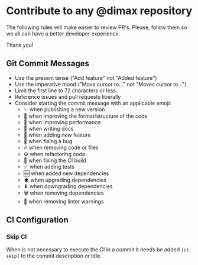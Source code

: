 # Contribute to any @dimax repository

The following rules will make easier to review PR's. Please, follow them so we all can have a better developer experience.

Thank you!

## Git Commit Messages

- Use the present tense ("Add feature" not "Added feature")
- Use the imperative mood ("Move cursor to..." not "Moves cursor to...")
- Limit the first line to 72 characters or less
- Reference issues and pull requests liberally
- Consider starting the commit message with an applicable emoji:
  - ✨ when publishing a new version
  - 🎨 when improving the format/structure of the code
  - 🏇 when improving performance
  - 📝 when writing docs
  - 🚀 when adding new feature
  - 🐛 when fixing a bug
  - 🔥 when removing code or files
  - ⚙️ when refactoring code
  - 💚 when fixing the CI build
  - ✅ when adding tests
  - 🆕 when added new dependencies
  - ⬆ when upgrading dependencies
  - ⬇ when downgrading dependencies
  - 🗑️ when removing dependencies
  - 👕 when removing linter warnings

## CI Configuration

### Skip CI

When is not necessary to execute the CI in a commit it needs be added `[ci skip]` to the commit description or title.
